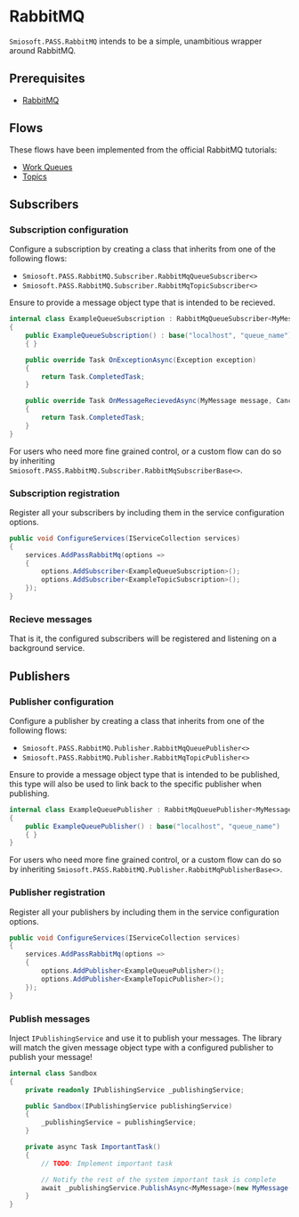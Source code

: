 # RabbitMQ

`Smiosoft.PASS.RabbitMQ` intends to be a simple, unambitious wrapper around RabbitMQ.

## Prerequisites

- [RabbitMQ](https://www.rabbitmq.com/download.html)

## Flows

These flows have been implemented from the official RabbitMQ tutorials:

- [Work Queues](https://www.rabbitmq.com/tutorials/tutorial-two-dotnet.html)
- [Topics](https://www.rabbitmq.com/tutorials/tutorial-five-dotnet.html)

## Subscribers

### Subscription configuration

Configure a subscription by creating a class that inherits from one of the following flows:

- `Smiosoft.PASS.RabbitMQ.Subscriber.RabbitMqQueueSubscriber<>`
- `Smiosoft.PASS.RabbitMQ.Subscriber.RabbitMqTopicSubscriber<>`

Ensure to provide a message object type that is intended to be recieved.

```csharp
internal class ExampleQueueSubscription : RabbitMqQueueSubscriber<MyMessage>
{
	public ExampleQueueSubscription() : base("localhost", "queue_name")
	{ }

	public override Task OnExceptionAsync(Exception exception)
    {
        return Task.CompletedTask;
    }

    public override Task OnMessageRecievedAsync(MyMessage message, CancellationToken cancellationToken)
    {
        return Task.CompletedTask;
    }
}
```

For users who need more fine grained control, or a custom flow can do so by inheriting `Smiosoft.PASS.RabbitMQ.Subscriber.RabbitMqSubscriberBase<>`.

### Subscription registration

Register all your subscribers by including them in the service configuration options.

```csharp
public void ConfigureServices(IServiceCollection services)
{
	services.AddPassRabbitMq(options =>
	{
		options.AddSubscriber<ExampleQueueSubscription>();
		options.AddSubscriber<ExampleTopicSubscription>();
	});
}
```

### Recieve messages

That is it, the configured subscribers will be registered and listening on a background service.

## Publishers

### Publisher configuration

Configure a publisher by creating a class that inherits from one of the following flows:

- `Smiosoft.PASS.RabbitMQ.Publisher.RabbitMqQueuePublisher<>`
- `Smiosoft.PASS.RabbitMQ.Publisher.RabbitMqTopicPublisher<>`

Ensure to provide a message object type that is intended to be published, this type will also be used to link back to the specific publisher when publishing.

```csharp
internal class ExampleQueuePublisher : RabbitMqQueuePublisher<MyMessage>
{
	public ExampleQueuePublisher() : base("localhost", "queue_name")
	{ }
}
```

For users who need more fine grained control, or a custom flow can do so by inheriting `Smiosoft.PASS.RabbitMQ.Publisher.RabbitMqPublisherBase<>`.

### Publisher registration

Register all your publishers by including them in the service configuration options.

```csharp
public void ConfigureServices(IServiceCollection services)
{
	services.AddPassRabbitMq(options =>
	{
		options.AddPublisher<ExampleQueuePublisher>();
		options.AddPublisher<ExampleTopicPublisher>();
	});
}
```

### Publish messages

Inject `IPublishingService` and use it to publish your messages. The library will match the given message object type with a configured publisher to publish your message!

```csharp
internal class Sandbox
{
	private readonly IPublishingService _publishingService;

	public Sandbox(IPublishingService publishingService)
	{
		_publishingService = publishingService;
	}

	private async Task ImportantTask()
	{
		// TODO: Implement important task

		// Notify the rest of the system important task is complete
		await _publishingService.PublishAsync<MyMessage>(new MyMessage("That thing you asked for is done."))
	}
}
```
